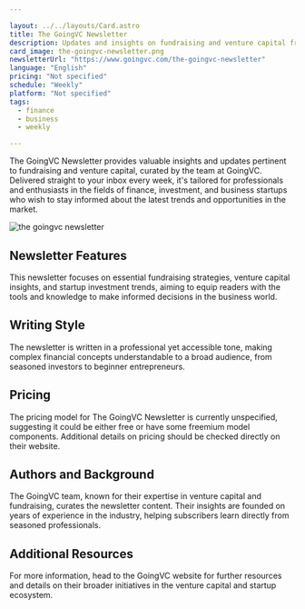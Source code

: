 ```yaml
---

layout: ../../layouts/Card.astro  
title: The GoingVC Newsletter  
description: Updates and insights on fundraising and venture capital from GoingVC.  
card_image: the-goingvc-newsletter.png  
newsletterUrl: "https://www.goingvc.com/the-goingvc-newsletter"  
language: "English"  
pricing: "Not specified"  
schedule: "Weekly"  
platform: "Not specified"  
tags:  
  - finance  
  - business  
  - weekly  

---
```


The GoingVC Newsletter provides valuable insights and updates pertinent to fundraising and venture capital, curated by the team at GoingVC. Delivered straight to your inbox every week, it's tailored for professionals and enthusiasts in the fields of finance, investment, and business startups who wish to stay informed about the latest trends and opportunities in the market.

![the goingvc newsletter](images/the-goingvc-newsletter.webp)

## Newsletter Features

This newsletter focuses on essential fundraising strategies, venture capital insights, and startup investment trends, aiming to equip readers with the tools and knowledge to make informed decisions in the business world.

## Writing Style

The newsletter is written in a professional yet accessible tone, making complex financial concepts understandable to a broad audience, from seasoned investors to beginner entrepreneurs.

## Pricing

The pricing model for The GoingVC Newsletter is currently unspecified, suggesting it could be either free or have some freemium model components. Additional details on pricing should be checked directly on their website.

## Authors and Background

The GoingVC team, known for their expertise in venture capital and fundraising, curates the newsletter content. Their insights are founded on years of experience in the industry, helping subscribers learn directly from seasoned professionals.

## Additional Resources

For more information, head to the GoingVC website for further resources and details on their broader initiatives in the venture capital and startup ecosystem.

